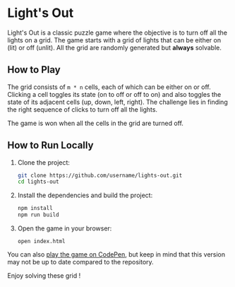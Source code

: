 # Light's Out

Light's Out is a classic puzzle game where the objective is to turn off all the lights on a grid. The game starts with a grid of lights that can be either on (lit) or off (unlit). All the grid are randomly generated but **always** solvable.

## How to Play

The grid consists of `m * n` cells, each of which can be either on or off. Clicking a cell toggles its state (on to off or off to on) and also toggles the state of its adjacent cells (up, down, left, right). The challenge lies in finding the right sequence of clicks to turn off all the lights.

The game is won when all the cells in the grid are turned off.

## How to Run Locally

1. Clone the project:

    ```bash
    git clone https://github.com/username/lights-out.git
    cd lights-out
    ```

2. Install the dependencies and build the project:

    ```bash
    npm install
    npm run build
    ```

3. Open the game in your browser:

    ```
    open index.html
    ```

You can also [play the game on CodePen](https://codepen.io/ryanh_/pen/YzZaxYx), but keep in mind that this version may not be up to date compared to the repository.

Enjoy solving these grid !
